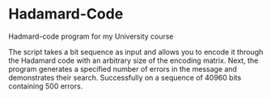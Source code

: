 # Hadamard-Code
Hadmard-code program for my University course 

The script takes a bit sequence as input and allows you to encode it through the Hadamard code with an arbitrary size of the encoding matrix. Next, the program generates a specified number of errors in the message and demonstrates their search. Successfully on a sequence of 40960 bits containing 500 errors.
